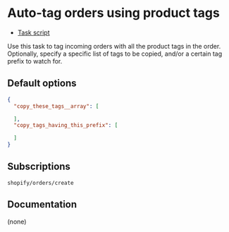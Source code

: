 # Auto-tag orders using product tags

* [Task script](./script.liquid)

Use this task to tag incoming orders with all the product tags in the order. Optionally, specify a specific list of tags to be copied, and/or a certain tag prefix to watch for.

## Default options

```json
{
  "copy_these_tags__array": [

  ],
  "copy_tags_having_this_prefix": [

  ]
}
```

## Subscriptions

```liquid
shopify/orders/create
```

## Documentation

(none)